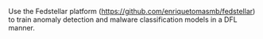 Use the Fedstellar platform (https://github.com/enriquetomasmb/fedstellar) to train anomaly detection and malware classification models in a DFL manner.
